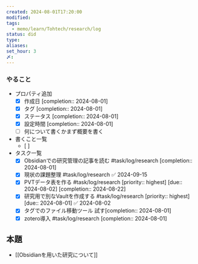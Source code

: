 ```yaml
---
created: 2024-08-01T17:20:00
modified: 
tags:
  - memo/learn/Tohtech/research/log
status: did
type: 
aliases: 
set_hour: 3
〆:
---
```

### やること
- プロパティ追加
	- [x] 作成日  [completion:: 2024-08-01]
	- [x] タグ  [completion:: 2024-08-01]
	- [x] ステータス  [completion:: 2024-08-01]
	- [x] 設定時間  [completion:: 2024-08-01]
	- [ ] 何について書くかまず概要を書く
- 書くこと一覧
	- [ ] 
- タスク一覧
	- [x] Obsidianでの研究管理の記事を読む #task/log/research  [completion:: 2024-08-01]
	- [x] 現状の課題整理 #task/log/research ✅ 2024-09-15
	- [x] PVTデータ表を作る #task/log/research  [priority:: highest]  [due:: 2024-08-02]  [completion:: 2024-08-22]
	- [x] 研究用で別なVaultを作成する #task/log/research  [priority:: highest]  [due:: 2024-08-01] ✅ 2024-08-02
	- [x] タグでのファイル移動ツール 試す[completion:: 2024-08-01]
	- [x] zotero導入 #task/log/research   [completion:: 2024-08-01]
## 本題
- [[Obsidianを用いた研究について]]
